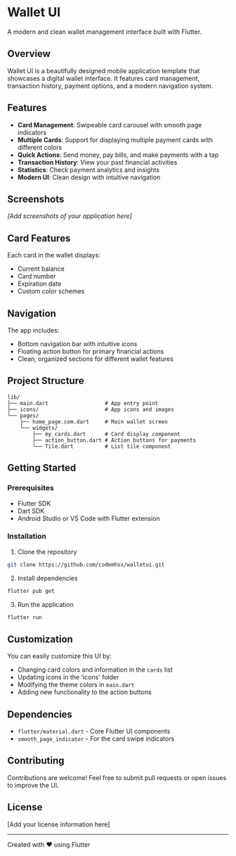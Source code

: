 # Wallet UI

A modern and clean wallet management interface built with Flutter.

## Overview

Wallet UI is a beautifully designed mobile application template that showcases a digital wallet interface. It features card management, transaction history, payment options, and a modern navigation system.

## Features

- **Card Management**: Swipeable card carousel with smooth page indicators
- **Multiple Cards**: Support for displaying multiple payment cards with different colors
- **Quick Actions**: Send money, pay bills, and make payments with a tap
- **Transaction History**: View your past financial activities
- **Statistics**: Check payment analytics and insights
- **Modern UI**: Clean design with intuitive navigation

## Screenshots

*[Add screenshots of your application here]*

## Card Features

Each card in the wallet displays:
- Current balance
- Card number
- Expiration date
- Custom color schemes

## Navigation

The app includes:
- Bottom navigation bar with intuitive icons
- Floating action button for primary financial actions
- Clean, organized sections for different wallet features

## Project Structure

```
lib/
├── main.dart                  # App entry point
├── icons/                     # App icons and images
└── pages/
    ├── home_page.com.dart     # Main wallet screen
    └── widgets/
        ├── my_cards.dart      # Card display component
        ├── action_button.dart # Action buttons for payments
        └── Tile.dart          # List tile component
```

## Getting Started

### Prerequisites
- Flutter SDK
- Dart SDK
- Android Studio or VS Code with Flutter extension

### Installation

1. Clone the repository
```bash
git clone https://github.com/codemhsx/walletui.git
```

2. Install dependencies
```bash
flutter pub get
```

3. Run the application
```bash
flutter run
```

## Customization

You can easily customize this UI by:
- Changing card colors and information in the `cards` list
- Updating icons in the 'icons' folder
- Modifying the theme colors in `main.dart`
- Adding new functionality to the action buttons

## Dependencies

- `flutter/material.dart` - Core Flutter UI components
- `smooth_page_indicator` - For the card swipe indicators

## Contributing

Contributions are welcome! Feel free to submit pull requests or open issues to improve the UI.

## License

[Add your license information here]

---

Created with ❤️ using Flutter
